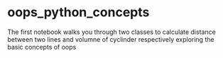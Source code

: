 # oops_python_concepts
The first notebook walks you through two classes to calculate distance between two lines and volumne of cyclinder respectively exploring the basic concepts of oops
